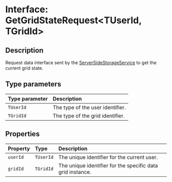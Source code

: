 # Interface: GetGridStateRequest\<TUserId, TGridId\>

## Description

Request data interface sent by the [ServerSideStorageService](../classes/ServerSideStorageService.md) to get the current grid state.

## Type parameters

| Type parameter | Description |
| :------ | :------ |
| `TUserId` | The type of the user identifier. |
| `TGridId` | The type of the grid identifier. |

## Properties

| Property | Type | Description |
| :------ | :------ | :------ |
| `userId` | `TUserId` | The unique identifier for the current user. |
| `gridId` | `TGridId` | The unique identifier for the specific data grid instance. |
